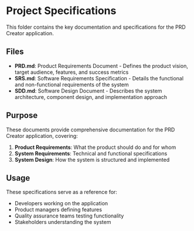 # Project Specifications

This folder contains the key documentation and specifications for the PRD Creator application.

## Files

- **PRD.md**: Product Requirements Document - Defines the product vision, target audience, features, and success metrics
- **SRS.md**: Software Requirements Specification - Details the functional and non-functional requirements of the system
- **SDD.md**: Software Design Document - Describes the system architecture, component design, and implementation approach

## Purpose

These documents provide comprehensive documentation for the PRD Creator application, covering:

1. **Product Requirements**: What the product should do and for whom
2. **System Requirements**: Technical and functional specifications
3. **System Design**: How the system is structured and implemented

## Usage

These specifications serve as a reference for:

- Developers working on the application
- Product managers defining features
- Quality assurance teams testing functionality
- Stakeholders understanding the system
